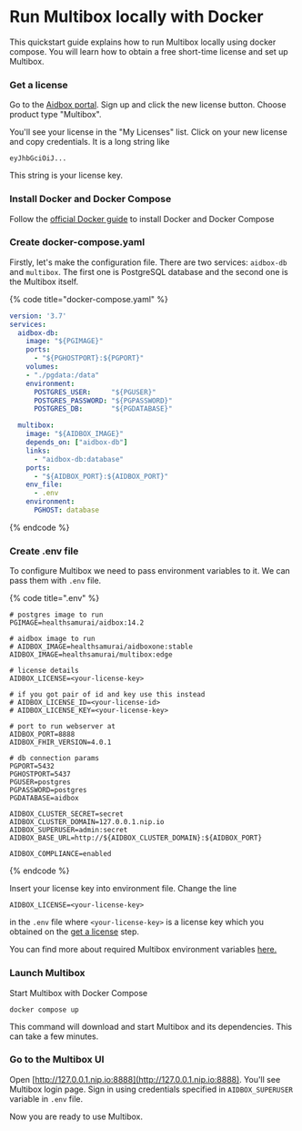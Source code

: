 # Run Multibox locally with Docker

This quickstart guide explains how to run Multibox locally using docker compose. You will learn how to obtain a free short-time license and set up Multibox.

### Get a license

Go to the [Aidbox portal](https://aidbox.app). Sign up and click the new license button. Choose product type "Multibox".

You'll see your license in the "My Licenses" list. Click on your new license and copy credentials. It is a long string like

```
eyJhbGciOiJ...
```

This string is your license key.

### Install Docker and Docker Compose

Follow the [official Docker guide](https://docs.docker.com/compose/install/#install-compose) to install Docker and Docker Compose

### Create docker-compose.yaml

Firstly, let's make the configuration file. There are two services: `aidbox-db`  and `multibox`. The first one is PostgreSQL database and the second one is the Multibox itself.

{% code title="docker-compose.yaml" %}
```yaml
version: '3.7'
services:
  aidbox-db:
    image: "${PGIMAGE}"
    ports:
      - "${PGHOSTPORT}:${PGPORT}"
    volumes:
    - "./pgdata:/data"
    environment:
      POSTGRES_USER:     "${PGUSER}"
      POSTGRES_PASSWORD: "${PGPASSWORD}"
      POSTGRES_DB:       "${PGDATABASE}"

  multibox:
    image: "${AIDBOX_IMAGE}"
    depends_on: ["aidbox-db"]
    links:
      - "aidbox-db:database"
    ports:
      - "${AIDBOX_PORT}:${AIDBOX_PORT}"
    env_file:
      - .env
    environment:
      PGHOST: database
```
{% endcode %}

### Create .env file

To configure Multibox we need to pass environment variables to it. We can pass them with `.env` file.

{% code title=".env" %}
```shell
# postgres image to run
PGIMAGE=healthsamurai/aidbox:14.2

# aidbox image to run
# AIDBOX_IMAGE=healthsamurai/aidboxone:stable
AIDBOX_IMAGE=healthsamurai/multibox:edge

# license details
AIDBOX_LICENSE=<your-license-key>

# if you got pair of id and key use this instead
# AIDBOX_LICENSE_ID=<your-license-id>
# AIDBOX_LICENSE_KEY=<your-license-key>

# port to run webserver at
AIDBOX_PORT=8888
AIDBOX_FHIR_VERSION=4.0.1

# db connection params
PGPORT=5432
PGHOSTPORT=5437
PGUSER=postgres
PGPASSWORD=postgres
PGDATABASE=aidbox

AIDBOX_CLUSTER_SECRET=secret
AIDBOX_CLUSTER_DOMAIN=127.0.0.1.nip.io
AIDBOX_SUPERUSER=admin:secret
AIDBOX_BASE_URL=http://${AIDBOX_CLUSTER_DOMAIN}:${AIDBOX_PORT}

AIDBOX_COMPLIANCE=enabled
```
{% endcode %}

Insert your license key into environment file. Change the line

```shell
AIDBOX_LICENSE=<your-license-key>
```

in the `.env` file where `<your-license-key>` is a license key which you obtained on the [get a license](run-multibox-locally-with-docker.md#get-a-license) step.

You can find more about required Multibox environment variables [here.](../reference/configuration/environment-variables/multibox-required-environment-variables.md)

### Launch Multibox

Start Multibox with Docker Compose

```shell
docker compose up
```

This command will download and start Multibox and its dependencies. This can take a few minutes.

### Go to the Multibox UI

Open [http://127.0.0.1.nip.io:8888](http://127.0.0.1.nip.io:8888). You'll see Multibox login page. Sign in using credentials specified in `AIDBOX_SUPERUSER` variable in `.env` file.

Now you are ready to use Multibox.
